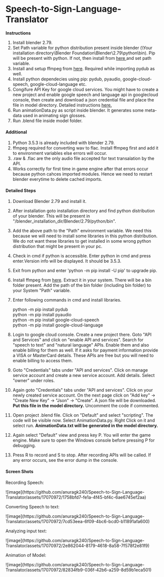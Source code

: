 # Speech-to-Sign-Language-Translator

<b>Instructions</b>
1. Install blender 2.79.
2. Set Path variable for python distribution present inside blender (\Your installation directory\Blender Foundation\Blender\2.79\python\bin). Pip will be present with python. If not, then install from <a href="https://github.com/BurntSushi/nfldb/wiki/Python-&-pip-Windows-installation#pip-install"> here </a> and set path variable.
3. Install and setup ffmpeg from <a href="http://ffmpeg.zeranoe.com/builds/">here</a>. Required while importing pydub as well.
4. Install python dependecies using pip: pydub, pyaudio, google-cloud-speech, google-cloud-language etc.
5. Congifure API Key for google cloud services. You might have to create a new project and enable google speech and language api in googlecloud console, then create and download a json credential file and place the file in model directory. Detailed instructions <a href="https://cloud.google.com/speech-to-text/docs/quickstart-client-libraries#client-libraries-install-python"> here.</a>
6. Run animationData.py as script inside blender. It generates some meta-data used in animating sign glosses.
7. Run .blend file inside model folder.


#### Additional
1. Python 3.5.3 is already included with blender 2.79.
2. ffmpeg required for converting wav to flac. Install ffmpeg first and add it to environment variables else errors will occur.
3. .raw & .flac are the only audio file accepted for text transalation by the API.
4. Works correctly for first time in game engine after that errors occur because python cahces imported modules. Hence we need to restart blender everytime to delete cached imports.


#### Detailed Steps
1. Download Blender 2.79 and install it.
2. After installation goto installation directory and find python distribution of your blender. This will be present in "/blender_installation_dir/Blender/2.79/python/bin".
3. Add the above path to the "Path" environment variable. We need this because we will need to install some libraries in this python distribution. We do not want these libraries to get installed in some wrong python distribution that might be present in your pc.
4. Check in cmd if python is accessible. Enter python in cmd and press enter.Version info will be displayed. It should be 3.5.3.
5. Exit from python and enter 'python -m pip install -U pip' to upgrade pip.
6. Install ffmpeg from <a href="http://ffmpeg.zeranoe.com/builds/">here</a>. Extract it in your system. There will be a bin folder present. Add the path of the bin folder (including bin folder) to your System "Path" variable.
7. Enter following commands in cmd and install libraries.

    python -m pip install pydub\
    python -m pip install pyaudio\
    python -m pip install google-cloud-speech\
    python -m pip install google-cloud-language

8. Login to google cloud console. Create a new project there. Goto "API and Services" and click on "enable API and services". Search for "speech to text" and "natural language" APIs. Enable them and also enable billing for them as well. If it asks for payment information provide a VISA or MasterCard details. These APIs are free but you will need to enable billing to access them.
9. Goto "Credentials" tabs under "API and services". Click on manage service account and create a new service account. Add details. Select "owner" under roles.
10. Again goto "Credentials" tabs under "API and services". Click on your newly created service account. On the next page click on "Add key" -> "Create New Key" -> "Json" -> "Create". A json file will be downloaded. **Put this file in the model directory.** Uncomment the code if commented.
11. Open project .blend file. Click on "Default" and select "scripting". The code will be visible now. Select AnimationData.py. Right Click on it and select run. **AnimationData.txt will be generated in the model directory.**
12. Again select "Default" view and press key P. You will enter the game engine. Make sure to open the Windows console before pressing P for debugging.
13. Press R to record and S to stop. After recording APIs will be called. If any error occurs, see the error dump in the console.


#### Screen Shots
<p> Recording Speech: </p>
![image](https://github.com/anuragk240/Speech-to-Sign-Language-Translator/assets/17070972/1758bfd7-fe1a-4f45-bf4c-6ae6745ef2aa)
<p> Converting Speech to text: </p>
![image](https://github.com/anuragk240/Speech-to-Sign-Language-Translator/assets/17070972/7cd53eea-6f09-4bc6-bcd0-b11891afa600)
<p> Analyzing input text: </p>
![image](https://github.com/anuragk240/Speech-to-Sign-Language-Translator/assets/17070972/2e862044-8179-4618-8a58-7f578f2e81f9)
<p> Animation of Model: </p>
![image](https://github.com/anuragk240/Speech-to-Sign-Language-Translator/assets/17070972/82834fb9-036f-42b6-a259-8d59b1eca501)




